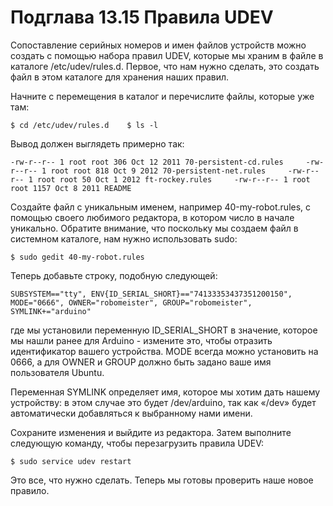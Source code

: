 # Подглава 13.15 Правила UDEV

Сопоставление серийных номеров и имен файлов устройств можно создать с помощью набора правил UDEV, которые мы храним в файле в каталоге /etc/udev/rules.d. Первое, что нам нужно сделать, это создать файл в этом каталоге для хранения наших правил. 

Начните с перемещения в каталог и перечислите файлы, которые уже там: 

`$ cd /etc/udev/rules.d   
$ ls -l`

Вывод должен выглядеть примерно так: 

`-rw-r--r-- 1 root root 306 Oct 12 2011 70-persistent-cd.rules    
-rw-r--r-- 1 root root 818 Oct 9 2012 70-persistent-net.rules    
-rw-r--r-- 1 root root 50 Oct 1 2012 ft-rockey.rules    
-rw-r--r-- 1 root root 1157 Oct 8 2011 README` 

Создайте файл с уникальным именем, например 40-my-robot.rules, с помощью своего любимого редактора, в котором  число в начале уникально. Обратите внимание, что поскольку мы создаем файл в системном каталоге, нам нужно использовать sudo: 

`$ sudo gedit 40-my-robot.rules`

Теперь добавьте строку, подобную следующей: 

`SUBSYSTEM=="tty", ENV{ID_SERIAL_SHORT}=="74133353437351200150", MODE="0666", OWNER="robomeister", GROUP="robomeister", SYMLINK+="arduino"` 

где мы установили переменную ID\_SERIAL\_SHORT в значение, которое мы нашли ранее для Arduino - измените это, чтобы отразить идентификатор вашего устройства. MODE всегда можно установить на 0666, а для OWNER и GROUP должно быть задано ваше имя пользователя Ubuntu. 

Переменная SYMLINK определяет имя, которое мы хотим дать нашему устройству: в этом случае это будет /dev/arduino, так как «/dev» будет автоматически добавляться к выбранному нами имени. 

Сохраните изменения и выйдите из редактора. Затем выполните следующую команду, чтобы перезагрузить правила UDEV: 

`$ sudo service udev restart`

Это все, что нужно сделать. Теперь мы готовы проверить наше новое правило. 

